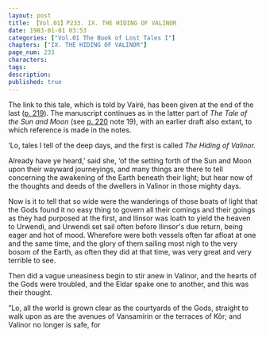 ```yaml
---
layout: post
title: 【Vol.01】P233. IX. THE HIDING OF VALINOR
date: 1983-01-01 03:53
categories: ["Vol.01 The Book of Lost Tales I"]
chapters: ["IX. THE HIDING OF VALINOR"]
page_num: 233
characters: 
tags: 
description: 
published: true
---
```


The link to this tale, which is told by Vairë, has been given at the end of the last ([p. 219]({{site.baseurl}}/vol01-p219)). The manuscript continues as in the latter part of <I>The Tale of the Sun and Moon </I>(see [p. 220]({{sipe.baseurl}}/vol01-p220) note 19), with an earlier draft also extant, to which reference is made in the notes.

‘Lo, tales I tell of the deep days, and the first is called <I>The Hiding of Valinor.</I>

Already have ye heard,’ said she, ‘of the setting forth of the Sun and Moon upon their wayward journeyings, and many things are there to tell concerning the awakening of the Earth beneath their light; but hear now of the thoughts and deeds of the dwellers in Valinor in those mighty days.

Now is it to tell that so wide were the wanderings of those boats of light that the Gods found it no easy thing to govern all their comings and their goings as they had purposed at the first, and Ilinsor was loath to yield the heaven to Urwendi, and Urwendi set sail often before Ilinsor's due return, being eager and hot of mood. Wherefore were both vessels often far afloat at one and the same time, and the glory of them sailing most nigh to the very bosom of the Earth, as often they did at that time, was very great and very terrible to see.

Then did a vague uneasiness begin to stir anew in Valinor, and the hearts of the Gods were troubled, and the Eldar spake one to another, and this was their thought.

”Lo, all the world is grown clear as the courtyards of the Gods, straight to walk upon as are the avenues of Vansamírin or the terraces of Kôr; and Valinor no longer is safe, for

